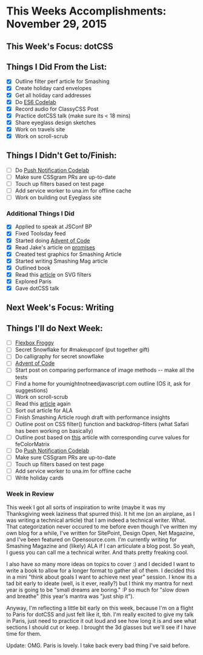 # This Weeks Accomplishments: November 29, 2015

## This Week's Focus: dotCSS

## Things I Did From the List:

- [x] Outline filter perf article for Smashing
- [x] Create holiday card envelopes
- [x] Get all holiday card addresses
- [x] Do [ES6 Codelab](https://www.code-labs.io/codelabs/chrome-es2015/index.html?index=..%2F..%2Findex#0)
- [x] Record audio for ClassyCSS Post
- [x] Practice dotCSS talk (make sure its < 18 mins)
- [x] Share eyeglass design sketches
- [x] Work on travels site
- [x] Work on scroll-scrub

## Things I Didn't Get to/Finish:

- [ ] Do [Push Notification Codelab](https://www.code-labs.io/codelabs/push-notifications/index.html?index=..%2F..%2Findex#0)
- [ ] Make sure CSSgram PRs are up-to-date
- [ ] Touch up filters based on test page
- [ ] Add service worker to una.im for offline cache
- [ ] Work on building out Eyeglass site

### Additional Things I Did

- [x] Applied to speak at JSConf BP
- [x] Fixed Toolsday feed
- [x] Started doing [Advent of Code](http://adventofcode.com/)
- [x] Read Jake's article on [promises](http://www.html5rocks.com/en/tutorials/es6/promises)
- [x] Created test graphics for Smashing Article
- [x] Started writing Smashing Mag article
- [x] Outlined book
- [x] Read this [article](https://docs.webplatform.org/wiki/svg/tutorials/smarter_svg_filters) on SVG filters
- [x] Explored Paris
- [x] Gave dotCSS talk

## Next Week's Focus: Writing

## Things I'll do Next Week:

- [ ] [Flexbox Froggy](http://flexboxfroggy.com/)
- [ ] Secret Snowflake for #makeupconf (put together gift)
- [ ] Do calligraphy for secret snowflake
- [ ] [Advent of Code](http://adventofcode.com/)
- [ ] Start post on comparing performance of image methods -- make all the tests
- [ ] Find a home for youmightnotneedjavascript.com outline (OS it, ask for suggestions)
- [ ] Work on scroll-scrub
- [ ] Read this [article](https://docs.webplatform.org/wiki/svg/tutorials/smarter_svg_filters) again
- [ ] Sort out article for ALA
- [ ] Finish Smashing Article rough draft with performance insights
- [ ] Outline post on CSS filter() function and backdrop-filters (what Safari has been working on basically)
- [ ] Outline post based on [this](https://docs.webplatform.org/wiki/svg/tutorials/smarter_svg_filters) article with corresponding curve values for feColorMatrix
- [ ] Do [Push Notification Codelab](https://www.code-labs.io/codelabs/push-notifications/index.html?index=..%2F..%2Findex#0)
- [ ] Make sure CSSgram PRs are up-to-date
- [ ] Touch up filters based on test page
- [ ] Add service worker to una.im for offline cache
- [ ] Write holiday cards

### Week in Review

This week I got all sorts of inspiration to write (maybe it was my Thanksgiving week laziness that spurred this). It hit me (on an airplane, as I was writing a technical article) that I am indeed a technical writer. What. That categorization never occured to me before even though I've written my own blog for a while, I've written for SitePoint, Design Open, Net Magazine, and I've been featured on Opensource.com. I'm currently writing for Smashing Magazine and (likely) ALA if I can articulate a blog post. So yeah, I guess you can call me a technical writer. And thats pretty freaking cool.

I also have *so* many more ideas on topics to cover :) and I decided I want to write a book to allow for a longer format to gather all of them. I decided this in a mini "think about goals I want to achieve next year" session. I know its a tad bit early to ideate (well, is it ever, really?) but I think my mantra for next year is going to be "small dreams are boring." :P so much for "slow down and breathe" (this year's mantra was "just ship it").

Anyway, I'm reflecting a little bit early on this week, because I'm on a flight to Paris for dotCSS and just felt like it, tbh. I'm really excited to give my talk in Paris, just need to practice it out loud and see how long it is and see what sections I should cut or keep. I brought the 3d glasses but we'll see if I have time for them.

Update: OMG. Paris is lovely. I take back every bad thing I've said before.